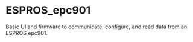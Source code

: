 # ESPROS_epc901
Basic UI and firmware to communicate, configure, and read data from an ESPROS epc901. 
